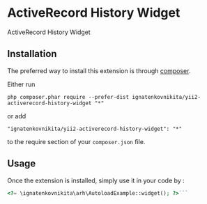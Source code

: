 ActiveRecord History Widget
===========================
ActiveRecord History Widget

Installation
------------

The preferred way to install this extension is through [composer](http://getcomposer.org/download/).

Either run

```
php composer.phar require --prefer-dist ignatenkovnikita/yii2-activerecord-history-widget "*"
```

or add

```
"ignatenkovnikita/yii2-activerecord-history-widget": "*"
```

to the require section of your `composer.json` file.


Usage
-----

Once the extension is installed, simply use it in your code by  :

```php
<?= \ignatenkovnikita\arh\AutoloadExample::widget(); ?>```